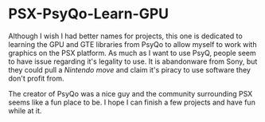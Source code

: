 # PSX-PsyQo-Learn-GPU

Although I wish I had better names for projects, this one is dedicated to learning the GPU and GTE libraries from PsyQo to allow myself to work with graphics on the PSX platform. As much as I want to use PsyQ, people seem to have issue regarding it's legality to use. It is abandonware from Sony, but they could pull a *Nintendo move* and claim it's piracy to use software they don't profit from. 

The creator of PsyQo was a nice guy and the community surrounding PSX seems like a fun place to be. I hope I can finish a few projects and have fun while at it.